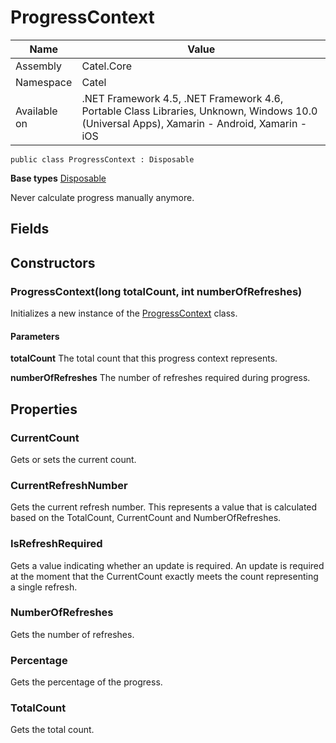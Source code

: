 

# ProgressContext

Name|Value
---|---
Assembly|Catel.Core
Namespace|Catel
Available on|.NET Framework 4.5, .NET Framework 4.6, Portable Class Libraries, Unknown, Windows 10.0 (Universal Apps), Xamarin - Android, Xamarin - iOS

```
public class ProgressContext : Disposable
```

**Base types**
[Disposable](/Catel.Core\Catel\Disposable.md)


Never calculate progress manually anymore.



## Fields

## Constructors

### ProgressContext(long totalCount, int numberOfRefreshes)

Initializes a new instance of the [ProgressContext](#) class.

#### Parameters

**totalCount**
The total count that this progress context represents.

**numberOfRefreshes**
The number of refreshes required during progress.



## Properties

### CurrentCount

Gets or sets the current count.



### CurrentRefreshNumber

Gets the current refresh number. This represents a value that is calculated based on the TotalCount, CurrentCount and NumberOfRefreshes.



### IsRefreshRequired

Gets a value indicating whether an update is required. An update is required at the moment that the CurrentCount exactly meets the count representing a single refresh.



### NumberOfRefreshes

Gets the number of refreshes.



### Percentage

Gets the percentage of the progress.



### TotalCount

Gets the total count.



